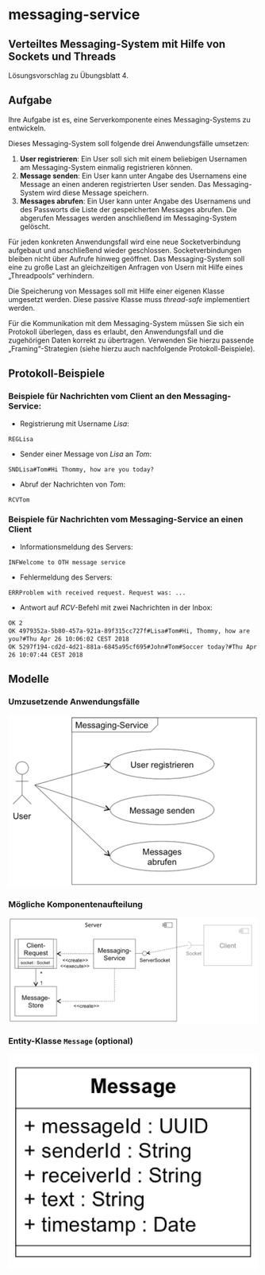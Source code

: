 # messaging-service

## Verteiltes Messaging-System mit Hilfe von Sockets und Threads

Lösungsvorschlag zu Übungsblatt 4.

## Aufgabe

Ihre Aufgabe ist es, eine Serverkomponente eines Messaging-Systems zu entwickeln. 

Dieses Messaging-System soll folgende drei Anwendungsfälle umsetzen:

1.	**User registrieren**: Ein User soll sich mit einem beliebigen Usernamen  am Messaging-System einmalig registrieren können.
2.	**Message senden**: Ein User kann unter Angabe des Usernamens eine Message an einen anderen registrierten User senden. Das Messaging-System wird diese Message speichern.
3.	**Messages abrufen**: Ein User kann unter Angabe des Usernamens und des Passworts die Liste der gespeicherten Messages abrufen. Die abgerufen Messages werden anschließend im Messaging-System gelöscht.

Für jeden konkreten Anwendungsfall wird eine neue Socketverbindung aufgebaut und anschließend wieder geschlossen. Socketverbindungen bleiben nicht über Aufrufe hinweg geöffnet. Das Messaging-System soll eine zu große Last an gleichzeitigen Anfragen von Usern mit Hilfe eines „Threadpools“ verhindern.

Die Speicherung von Messages soll mit Hilfe einer eigenen Klasse umgesetzt werden. Diese passive Klasse muss *thread-safe* implementiert werden.

Für die Kommunikation mit dem Messaging-System müssen Sie sich ein Protokoll überlegen, dass es erlaubt, den Anwendungsfall und die zugehörigen Daten korrekt zu übertragen. Verwenden Sie hierzu passende „Framing“-Strategien (siehe hierzu auch nachfolgende Protokoll-Beispiele).


## Protokoll-Beispiele

### Beispiele für Nachrichten vom Client an den Messaging-Service:

- Registrierung mit Username *Lisa*:
```
REGLisa
```

- Sender einer Message von *Lisa* an *Tom*:
```
SNDLisa#Tom#Hi Thommy, how are you today?
```

- Abruf der Nachrichten von *Tom*:
```
RCVTom
```

### Beispiele für Nachrichten vom Messaging-Service an einen Client

- Informationsmeldung des Servers:
```
INFWelcome to OTH message service
```

- Fehlermeldung des Servers:
```
ERRProblem with received request. Request was: ...
```

- Antwort auf *RCV*-Befehl mit zwei Nachrichten in der Inbox:
```
OK 2
OK 4979352a-5b80-457a-921a-89f315cc727f#Lisa#Tom#Hi, Thommy, how are you?#Thu Apr 26 10:06:02 CEST 2018
OK 5297f194-cd2d-4d21-881a-6845a95cf695#John#Tom#Soccer today?#Thu Apr 26 10:07:44 CEST 2018
```

## Modelle

### Umzusetzende Anwendungsfälle

![Use cases](use-cases.jpg)

### Mögliche Komponentenaufteilung

![Components](components.jpg)

### Entity-Klasse `Message` (optional)

![Domain model](domain-model.jpg)


